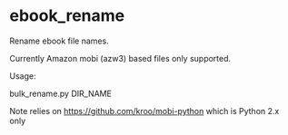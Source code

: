 # ebook_rename

Rename ebook file names.

Currently Amazon mobi (azw3) based files only supported.

Usage:

  bulk_rename.py DIR_NAME

Note relies on https://github.com/kroo/mobi-python which is Python 2.x only
